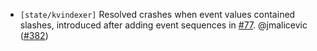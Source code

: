 - `[state/kvindexer]` Resolved crashes when event values contained slashes,
  introduced after adding event sequences in
  [\#77](https://github.com/depinnetwork/por-consensus/pull/77). @jmalicevic
  ([\#382](https://github.com/depinnetwork/por-consensus/pull/382))
